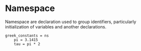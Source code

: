 # Namespace

Namespace are declaration used to group identifiers, particularly initialization of variables and another declarations.

```stick
greek_constants = ns
    pi = 3.1415
    tau = pi * 2
```
